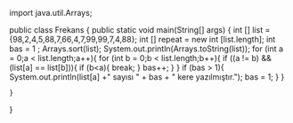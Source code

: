 import java.util.Arrays;

public class Frekans {
public static void main(String[] args) {
        int [] list = {98,2,4,5,88,7,66,4,7,99,99,7,4,88};
        int [] repeat = new int [list.length];
        int bas = 1 ;
        Arrays.sort(list);
        System.out.println(Arrays.toString(list));
        for (int a = 0;a < list.length;a++){
            for (int b = 0;b < list.length;b++){
                if ((a != b) && (list[a] == list[b])){
                    if (b<a){
                        break;
                    }
                    bas++;
                }
            }
            if (bas > 1){
                System.out.println(list[a] +" sayısı " + bas + " kere yazılmıştır.");
                bas = 1;
            }
        }

    }
}
